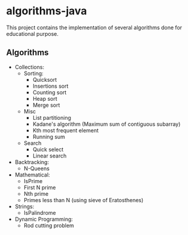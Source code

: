 # algorithms-java

This project contains the implementation of several algorithms done for educational purpose.

## Algorithms

* Collections:
    * Sorting:
        * Quicksort
        * Insertions sort
        * Counting sort
        * Heap sort
        * Merge sort
    * Misc
        * List partitioning
        * Kadane's algorithm (Maximum sum of contiguous subarray)
        * Kth most frequent element
        * Running sum
    * Search
        * Quick select
        * Linear search
* Backtracking:
    * N-Queens
* Mathematical:
    * IsPrime
    * First N prime
    * Nth prime
    * Primes less than N (using sieve of Eratosthenes)
* Strings:
    * IsPalindrome
* Dynamic Programming:
    * Rod cutting problem

